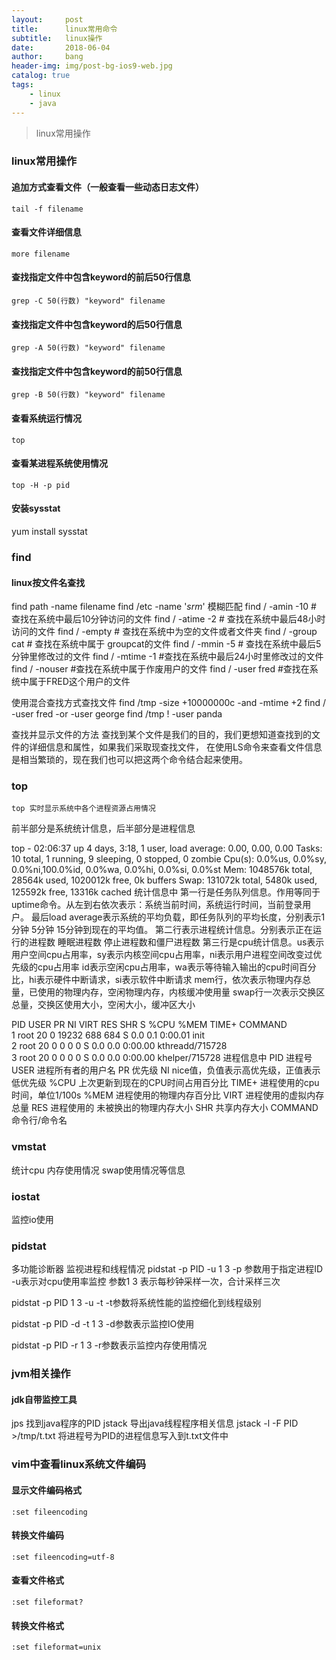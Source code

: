 ```yaml
---
layout:     post
title:      linux常用命令
subtitle:   linux操作
date:       2018-06-04
author:     bang
header-img: img/post-bg-ios9-web.jpg
catalog: true
tags:
    - linux 
    - java
---
```


>linux常用操作

### linux常用操作

#### 追加方式查看文件（一般查看一些动态日志文件）
	tail -f filename 
#### 查看文件详细信息
	more filename 
#### 查找指定文件中包含keyword的前后50行信息
	grep -C 50(行数) "keyword" filename 
#### 查找指定文件中包含keyword的后50行信息
	grep -A 50(行数) "keyword" filename 
#### 查找指定文件中包含keyword的前50行信息
	grep -B 50(行数) "keyword" filename 

#### 查看系统运行情况
	top
#### 查看某进程系统使用情况 
	top -H -p pid

#### 安装sysstat
yum install sysstat

### find
#### linux按文件名查找
find path -name filename
find /etc -name '*srm*' 模糊匹配
find / -amin -10 # 查找在系统中最后10分钟访问的文件
find / -atime -2 # 查找在系统中最后48小时访问的文件
find / -empty # 查找在系统中为空的文件或者文件夹
find / -group cat # 查找在系统中属于 groupcat的文件
find / -mmin -5 # 查找在系统中最后5分钟里修改过的文件
find / -mtime -1 #查找在系统中最后24小时里修改过的文件
find / -nouser #查找在系统中属于作废用户的文件
find / -user fred #查找在系统中属于FRED这个用户的文件

使用混合查找方式查找文件
find /tmp -size +10000000c -and -mtime +2
find / -user fred -or -user george 
find /tmp ! -user panda

查找并显示文件的方法
查找到某个文件是我们的目的，我们更想知道查找到的文件的详细信息和属性，如果我们采取现查找文件，
在使用LS命令来查看文件信息是相当繁琐的，现在我们也可以把这两个命令结合起来使用。

### top

	top 实时显示系统中各个进程资源占用情况
前半部分是系统统计信息，后半部分是进程信息

top - 02:06:37 up 4 days,  3:18,  1 user,  load average: 0.00, 0.00, 0.00
Tasks:  10 total,   1 running,   9 sleeping,   0 stopped,   0 zombie
Cpu(s):  0.0%us,  0.0%sy,  0.0%ni,100.0%id,  0.0%wa,  0.0%hi,  0.0%si,  0.0%st
Mem:   1048576k total,    28564k used,  1020012k free,        0k buffers
Swap:   131072k total,     5480k used,   125592k free,    13316k cached
统计信息中
第一行是任务队列信息。作用等同于uptime命令。从左到右依次表示：系统当前时间，系统运行时间，当前登录用户。
最后load average表示系统的平均负载，即任务队列的平均长度，分别表示1分钟 5分钟 15分钟到现在的平均值。
第二行表示进程统计信息。分别表示正在运行的进程数 睡眠进程数 停止进程数和僵尸进程数
第三行是cpu统计信息。us表示用户空间cpu占用率，sy表示内核空间cpu占用率，ni表示用户进程空间改变过优先级的cpu占用率
id表示空闲cpu占用率，wa表示等待输入输出的cpu时间百分比，hi表示硬件中断请求，si表示软件中断请求
mem行，依次表示物理内存总量，已使用的物理内存，空闲物理内存，内核缓冲使用量
swap行一次表示交换区总量，交换区使用大小，空闲大小，缓冲区大小


PID USER      PR  NI  VIRT  RES  SHR S %CPU %MEM    TIME+  COMMAND                                                                                   
1 root      20   0 19232  688  684 S  0.0  0.1   0:00.01 init                                                                                       
2 root      20   0     0    0    0 S  0.0  0.0   0:00.00 kthreadd/715728                                                                            
3 root      20   0     0    0    0 S  0.0  0.0   0:00.00 khelper/715728
进程信息中
PID         进程号
USER        进程所有者的用户名
PR          优先级
NI          nice值，负值表示高优先级，正值表示低优先级
%CPU        上次更新到现在的CPU时间占用百分比
TIME+       进程使用的cpu时间，单位1/100s
%MEM       进程使用的物理内存百分比
VIRT       进程使用的虚拟内存总量
RES        进程使用的 未被换出的物理内存大小
SHR        共享内存大小
COMMAND    命令行/命令名

### vmstat
统计cpu 内存使用情况 swap使用情况等信息

### iostat
监控io使用

### pidstat
多功能诊断器  监视进程和线程情况
pidstat -p PID -u 1 3 
-p 参数用于指定进程ID
-u表示对cpu使用率监控
参数1 3 表示每秒钟采样一次，合计采样三次

pidstat -p PID 1 3 -u -t 
-t参数将系统性能的监控细化到线程级别

pidstat -p PID -d -t 1 3
-d参数表示监控IO使用

pidstat -p PID -r 1 3
-r参数表示监控内存使用情况

### jvm相关操作
#### jdk自带监控工具
jps 找到java程序的PID
jstack 导出java线程程序相关信息
jstack -l -F PID >/tmp/t.txt  将进程号为PID的进程信息写入到t.txt文件中

### vim中查看linux系统文件编码

#### 显示文件编码格式
	:set fileencoding
	
#### 转换文件编码
	:set fileencoding=utf-8
	
#### 查看文件格式

	:set fileformat?  

#### 转换文件格式
	:set fileformat=unix               
